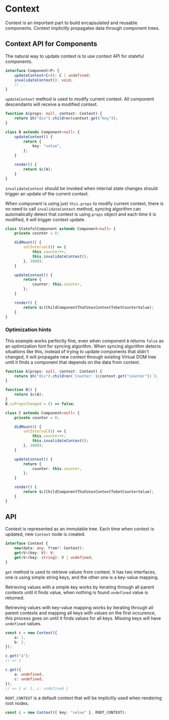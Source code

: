 # Context

Context is an important part to build encapsulated and reusable components. Context implicitly propagates data through
component trees.

## Context API for Components

The natural way to update context is to use context API for stateful components.

```ts
interface Component<P> {
    updateContext<C>(): C | undefined;
    invalidateContext(): void;
    // ...
}
```

`updateContext` method is used to modify current context. All component descendants will receive a modified context.

```ts
function A(props: null, context: Context) {
    return $h("div").children(context.get("key"));
}

class B extends Component<null> {
    updateContext() {
        return {
            key: "value",
        };
    }

    render() {
        return $c(A);
    }
}
```

`invalidateContext` should be invoked when internal state changes should trigger an update of the current context.

When component is using just `this.props` to modify current context, there is no need to call `invalidateContext`
method, syncing algorithm can automatically detect that context is using `props` object and each time it is modified,
it will trigger context update.

```ts
class StatefulComponent extends Component<null> {
    private counter = 0;

    didMount() {
        setInterval(() => {
            this.counter++;
            this.invalidateContext();
        }, 1000);
    }

    updateContext() {
        return {
            counter: this.counter,
        };
    }

    render() {
        return $c(ChildComponentThatUsesContextToGetCounterValue);
    }
}
```

### Optimization hints

This example works perfectly fine, even when component `B` returns `false` as an optimization hint for syncing
algorithm. When syncing algorithm detects situations like this, instead of trying to update components that didn't
changed, it will propagate new context through existing Virtual DOM tree until it finds a component that depends on the
data from context.

```ts
function A(props: null, context: Context) {
    return $h("div").children(`Counter: ${context.get("counter")}`);
}

function B() {
    return $c(A);
}
B.isPropsChanged = () => false;

class C extends Component<null> {
    private counter = 0;

    didMount() {
        setInterval(() => {
            this.counter++;
            this.invalidateContext();
        }, 1000);
    }

    updateContext() {
        return {
            counter: this.counter,
        };
    }

    render() {
        return $c(ChildComponentThatUsesContextToGetCounterValue);
    }
}
```

## API

Context is represented as an immutable tree. Each time when context is updated, new `Context` node is created.

```ts
interface Context {
    new(data: any, from?: Context);
    get<V>(key: V): V;
    get<V>(key: string): V | undefined;
}
```

`get` method is used to retrieve values from context. It has two interfaces, one is using simple string keys, and the
other one is a key-value mapping.

Retrieving values with a simple key works by iterating through all parent contexts until it finds value, when nothing
is found `undefined` value is returned.

Retrieving values with key-value mapping works by iterating through all parent contexts and mapping all keys with
values on the first occurence, this process goes on until it finds values for all keys. Missing keys will have
`undefined` values.

```ts
const c = new Context({
    a: 1,
    b: 2,
});

c.get("a");
// => 1

c.get({
    a: undefined,
    c: undefined,
});
// => { a: 1, c: undefined }
```

`ROOT_CONTEXT` is a default context that will be implicitly used when rendering root nodes.

```ts
const c = new Context({ key: "value" }, ROOT_CONTEXT);
```
